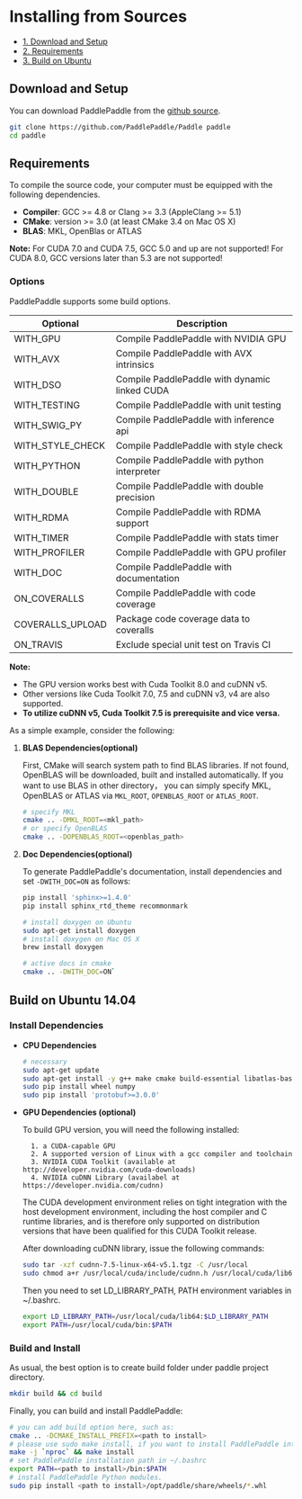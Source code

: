 Installing from Sources
==========================

* [1. Download and Setup](#download)
* [2. Requirements](#requirements)
* [3. Build on Ubuntu](#ubuntu)

## <span id="download">Download and Setup</span> 
You can download PaddlePaddle from the [github source](https://github.com/PaddlePaddle/Paddle).

```bash
git clone https://github.com/PaddlePaddle/Paddle paddle
cd paddle
```
## <span id="requirements">Requirements</span>

To compile the source code, your computer must be equipped with the following dependencies.

- **Compiler**: GCC >= 4.8 or Clang >= 3.3 (AppleClang >= 5.1)
- **CMake**: version >= 3.0 (at least CMake 3.4 on Mac OS X)
- **BLAS**: MKL, OpenBlas or ATLAS

**Note:** For CUDA 7.0 and CUDA 7.5, GCC 5.0 and up are not supported!
For CUDA 8.0, GCC versions later than 5.3 are not supported!

### Options

PaddlePaddle supports some build options. 

<html>
<table> 
<thead>
<tr>
<th scope="col" class="left">Optional</th>
<th scope="col" class="left">Description</th>
</tr>
</thead>
<tbody>
<tr><td class="left">WITH_GPU</td><td class="left">Compile PaddlePaddle with NVIDIA GPU</td></tr>
<tr><td class="left">WITH_AVX</td><td class="left">Compile PaddlePaddle with AVX intrinsics</td></tr>
<tr><td class="left">WITH_DSO</td><td class="left">Compile PaddlePaddle with dynamic linked CUDA</td></tr>
<tr><td class="left">WITH_TESTING</td><td class="left">Compile PaddlePaddle with unit testing</td></tr>
<tr><td class="left">WITH_SWIG_PY</td><td class="left">Compile PaddlePaddle with inference api</td></tr>
<tr><td class="left">WITH_STYLE_CHECK</td><td class="left">Compile PaddlePaddle with style check</td></tr>
<tr><td class="left">WITH_PYTHON</td><td class="left">Compile PaddlePaddle with python interpreter</td></tr>
<tr><td class="left">WITH_DOUBLE</td><td class="left">Compile PaddlePaddle with double precision</td></tr>
<tr><td class="left">WITH_RDMA</td><td class="left">Compile PaddlePaddle with RDMA support</td></tr>
<tr><td class="left">WITH_TIMER</td><td class="left">Compile PaddlePaddle with stats timer</td></tr>
<tr><td class="left">WITH_PROFILER</td><td class="left">Compile PaddlePaddle with GPU profiler</td></tr>
<tr><td class="left">WITH_DOC</td><td class="left">Compile PaddlePaddle with documentation</td></tr>
<tr><td class="left">ON_COVERALLS</td><td class="left">Compile PaddlePaddle with code coverage</td></tr>
<tr><td class="left">COVERALLS_UPLOAD</td><td class="left">Package code coverage data to coveralls</td></tr>
<tr><td class="left">ON_TRAVIS</td><td class="left">Exclude special unit test on Travis CI</td></tr>
</tbody>
</table>
</html>

**Note:**
  - The GPU version works best with Cuda Toolkit 8.0 and cuDNN v5.
  - Other versions like Cuda Toolkit 7.0, 7.5 and cuDNN v3, v4 are also supported.
  - **To utilize cuDNN v5, Cuda Toolkit 7.5 is prerequisite and vice versa.**

As a simple example, consider the following:  

1. **BLAS Dependencies(optional)**
  
    First, CMake will search system path to find BLAS libraries. If not found, OpenBLAS will be downloaded, built and installed automatically.
    If you want to use BLAS in other directory， you can simply specify MKL, OpenBLAS or ATLAS via `MKL_ROOT`, `OPENBLAS_ROOT` or `ATLAS_ROOT`.

    ```bash
    # specify MKL
    cmake .. -DMKL_ROOT=<mkl_path>
    # or specify OpenBLAS
    cmake .. -DOPENBLAS_ROOT=<openblas_path>
    ```

2. **Doc Dependencies(optional)**

    To generate PaddlePaddle's documentation, install dependencies and set `-DWITH_DOC=ON` as follows:

    ```bash
    pip install 'sphinx>=1.4.0'
    pip install sphinx_rtd_theme recommonmark

    # install doxygen on Ubuntu
    sudo apt-get install doxygen 
    # install doxygen on Mac OS X
    brew install doxygen

    # active docs in cmake
    cmake .. -DWITH_DOC=ON`
    ```

## <span id="ubuntu">Build on Ubuntu 14.04</span>

### Install Dependencies

- **CPU Dependencies**

    ```bash
    # necessary
    sudo apt-get update
    sudo apt-get install -y g++ make cmake build-essential libatlas-base-dev python python-pip libpython-dev git
    sudo pip install wheel numpy
    sudo pip install 'protobuf>=3.0.0'
    ```
  
- **GPU Dependencies (optional)**

    To build GPU version, you will need the following installed:

        1. a CUDA-capable GPU
        2. A supported version of Linux with a gcc compiler and toolchain
        3. NVIDIA CUDA Toolkit (available at http://developer.nvidia.com/cuda-downloads)
        4. NVIDIA cuDNN Library (availabel at https://developer.nvidia.com/cudnn)

    The CUDA development environment relies on tight integration with the host development environment,
    including the host compiler and C runtime libraries, and is therefore only supported on
    distribution versions that have been qualified for this CUDA Toolkit release.
        
    After downloading cuDNN library, issue the following commands:

    ```bash
    sudo tar -xzf cudnn-7.5-linux-x64-v5.1.tgz -C /usr/local
    sudo chmod a+r /usr/local/cuda/include/cudnn.h /usr/local/cuda/lib64/libcudnn*
    ```
    Then you need to set LD\_LIBRARY\_PATH, PATH environment variables in ~/.bashrc.

    ```bash
    export LD_LIBRARY_PATH=/usr/local/cuda/lib64:$LD_LIBRARY_PATH
    export PATH=/usr/local/cuda/bin:$PATH
    ```

### Build and Install

As usual, the best option is to create build folder under paddle project directory.

```bash
mkdir build && cd build
``` 

Finally, you can build and install PaddlePaddle:

```bash
# you can add build option here, such as:    
cmake .. -DCMAKE_INSTALL_PREFIX=<path to install>
# please use sudo make install, if you want to install PaddlePaddle into the system
make -j `nproc` && make install
# set PaddlePaddle installation path in ~/.bashrc
export PATH=<path to install>/bin:$PATH
# install PaddlePaddle Python modules.
sudo pip install <path to install>/opt/paddle/share/wheels/*.whl
```
